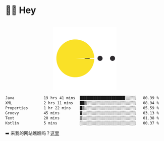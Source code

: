 
# 👋🏻 Hey
<div align="center">
	<br>
	<img src="https://raw.githubusercontent.com/Aniket965/Aniket965/master/pacman.svg?sanitize=true" width="200" height="200">
	<br>
</div>

<!--START_SECTION:waka-->

```text
Java             19 hrs 41 mins  ████████████████████░░░░░   80.39 %
XML              2 hrs 11 mins   ██▒░░░░░░░░░░░░░░░░░░░░░░   08.94 %
Properties       1 hr 22 mins    █▒░░░░░░░░░░░░░░░░░░░░░░░   05.59 %
Groovy           45 mins         ▓░░░░░░░░░░░░░░░░░░░░░░░░   03.13 %
Text             20 mins         ▒░░░░░░░░░░░░░░░░░░░░░░░░   01.38 %
Kotlin           5 mins          ░░░░░░░░░░░░░░░░░░░░░░░░░   00.37 %
```

<!--END_SECTION:waka-->

 ➡️  来我的网站瞧瞧吗？[这里](https://www.shaolongfei.com)
